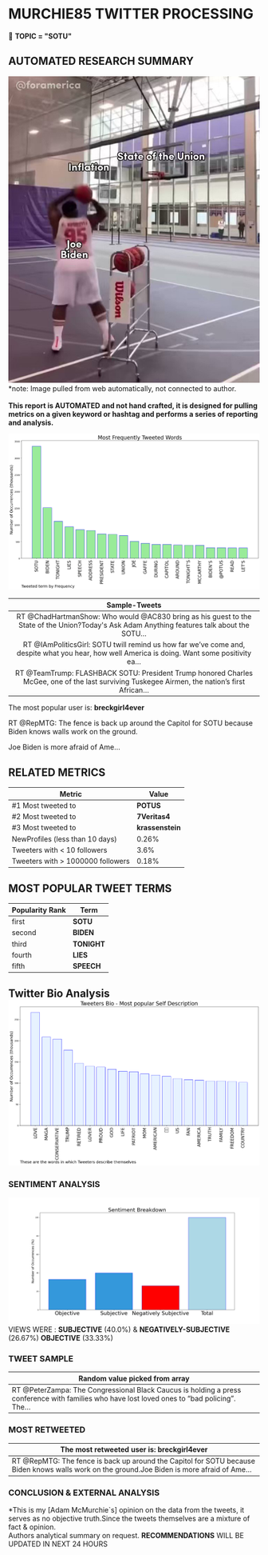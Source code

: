 # MURCHIE85 TWITTER PROCESSING 
&#x1F34E; **TOPIC = "SOTU"**

## AUTOMATED RESEARCH SUMMARY

![image](assets/2023-02-07hashtagImage.png)*note: Image pulled from web automatically, not connected to author.
<br></br>
<b> This report is AUTOMATED and not hand crafted, it is designed for pulling metrics on a given keyword or hashtag and performs a series of reporting and analysis.</b>



![image](assets/2023-02-07TWEETS.png)



|                **Sample-Tweets**        |
| :-------------: |
| RT @ChadHartmanShow: Who would @AC830 bring as his guest to the State of the Union?Today's Ask Adam Anything features talk about the SOTU… |
| RT @IAmPoliticsGirl: SOTU twill remind us how far we’ve come and, despite what you hear, how well America is doing. Want some positivity ea… |
| RT @TeamTrump: FLASHBACK SOTU: President Trump honored Charles McGee, one of the last surviving Tuskegee Airmen, the nation’s first African… |

The most popular user is: **breckgirl4ever**
<div class="alert alert-block alert-danger"> RT @RepMTG: The fence is back up around the Capitol for SOTU because Biden knows walls work on the ground.

Joe Biden is more afraid of Ame…</div>

## RELATED METRICS<br>
| Metric | Value |
| ------------- | ------------- |
| #1 Most tweeted to  | **POTUS** |
| #2 Most tweeted to  | **7Veritas4** |
| #3 Most tweeted to  | **krassenstein** |
| NewProfiles (less than 10 days) | 0.26%  |
| Tweeters with < 10 followers  | 3.6%|
| Tweeters with > 1000000 followers  | 0.18%  |



## MOST POPULAR TWEET TERMS 


| Popularity Rank  | Term |
| ------------- | ------------- |
| first  | **SOTU**  |
| second  | **BIDEN**  |
| third  | **TONIGHT** |
| fourth  | **LIES**  |
| fifth  | **SPEECH**  |


## Twitter Bio Analysis![image](assets/2023-02-07BIO.png)
### SENTIMENT ANALYSIS
![image](assets/2023-02-07sentiment.png)
VIEWS WERE : **SUBJECTIVE**  (40.0%) & **NEGATIVELY-SUBJECTIVE** (26.67%) **OBJECTIVE** (33.33%)

### TWEET SAMPLE 
| Random value picked from array |
| ------------- |
|RT @PeterZampa: The Congressional Black Caucus is holding a press conference with families who have lost loved ones to “bad policing”. The… |

### MOST RETWEETED 

| The most retweeted user is: **breckgirl4ever**  |
| ------------- |
| RT @RepMTG: The fence is back up around the Capitol for SOTU because Biden knows walls work on the ground.Joe Biden is more afraid of Ame… |

### CONCLUSION & EXTERNAL ANALYSIS

*This is my [Adam McMurchie`s] opinion on the data from the tweets, it serves as no objective truth.Since the tweets themselves are a mixture of fact & opinion.<br>
Authors analytical summary on request.
**RECOMMENDATIONS** WILL BE UPDATED IN NEXT  24 HOURS <br>